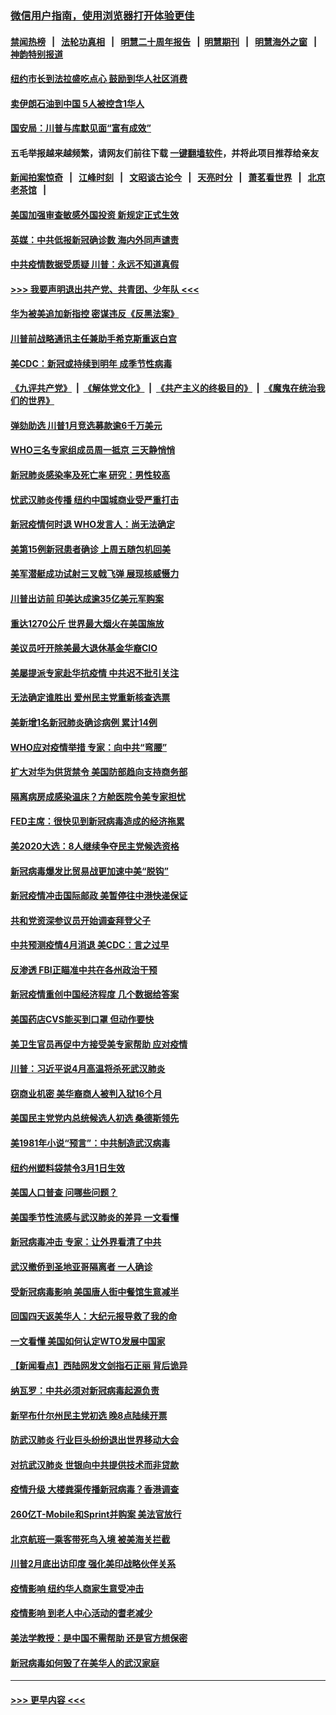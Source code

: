 ### [微信用户指南，使用浏览器打开体验更佳](https://github.com/gfw-breaker/banned-news1/blob/master/indexes/wechat-guide.md?t=0)
#### [禁闻热榜](热点新闻.md?t=0)  &nbsp;&nbsp;|&nbsp;&nbsp; [法轮功真相](https://github.com/gfw-breaker/truth/blob/master/README.md?t=0) &nbsp;&nbsp;|&nbsp;&nbsp; [明慧二十周年报告](https://github.com/gfw-breaker/mh-reports/blob/master/README.md?t=0) &nbsp;&nbsp;|&nbsp;&nbsp;[明慧期刊](https://github.com/gfw-breaker/mh-qikan) &nbsp;&nbsp;|&nbsp;&nbsp; [明慧海外之窗](https://github.com/gfw-breaker/mh-news/blob/master/README.md?t=0) &nbsp;&nbsp;|&nbsp;&nbsp; [神韵特别报道](https://github.com/gfw-breaker/mh-news/blob/master/shenyun.md?t=0)
#### [纽约市长到法拉盛吃点心  鼓励到华人社区消费](../pages/nsc412/n11868197.md?t=02141744) 
#### [卖伊朗石油到中国  5人被控含1华人](../pages/nsc412/n11867988.md?t=02141744) 
#### [国安局：川普与库默见面“富有成效”](../pages/nsc412/n11867976.md?t=02141744) 
#### 五毛举报越来越频繁，请网友们前往下载 [一键翻墙软件](https://github.com/gfw-breaker/ssr-accounts)，并将此项目推荐给亲友
#### [新闻拍案惊奇](https://github.com/gfw-breaker/banned-news1/blob/master/pages/link4.md) &nbsp;&nbsp;|&nbsp;&nbsp; [江峰时刻](https://github.com/gfw-breaker/banned-news1/blob/master/pages/link4.md) &nbsp;&nbsp;|&nbsp;&nbsp; [文昭谈古论今](https://github.com/gfw-breaker/banned-news1/blob/master/pages/link4.md) &nbsp;&nbsp;|&nbsp;&nbsp; [天亮时分](https://github.com/gfw-breaker/banned-news1/blob/master/pages/link4.md) &nbsp;&nbsp;|&nbsp;&nbsp; [萧茗看世界](https://github.com/gfw-breaker/banned-news1/blob/master/pages/link4.md) &nbsp;&nbsp;|&nbsp;&nbsp; [北京老茶馆](https://github.com/gfw-breaker/banned-news1/blob/master/pages/link4.md) &nbsp;&nbsp;|&nbsp;&nbsp; 
#### [美国加强审查敏感外国投资 新规定正式生效](../pages/nsc412/n11868041.md?t=02141744) 
#### [英媒：中共低报新冠确诊数 海内外同声谴责](../pages/nsc412/n11867421.md?t=02141744) 
#### [中共疫情数据受质疑 川普：永远不知道真假](../pages/nsc412/n11867195.md?t=02141744) 
#### [>>> 我要声明退出共产党、共青团、少年队 <<<](https://github.com/begood0513/goodnews/blob/master/quit/letter.md) 
#### [华为被美追加新指控 密谋违反《反黑法案》](../pages/nsc412/n11867191.md?t=02141744) 
#### [川普前战略通讯主任兼助手希克斯重返白宫](../pages/nsc412/n11867104.md?t=02141744) 
#### [美CDC：新冠或持续到明年 成季节性病毒](../pages/nsc412/n11867279.md?t=02141744) 
#### [《九评共产党》](https://github.com/begood0513/9ping.md/blob/master/README.md) &nbsp;|&nbsp; [《解体党文化》](../../../../jtdwh.md/blob/master/README.md)  &nbsp;|&nbsp; [《共产主义的终极目的》](../../../../gczydzjmd.md/blob/master/README.md) &nbsp;|&nbsp; [《魔鬼在统治我们的世界》](../../../../mgztzwmdsj.md/blob/master/README.md) 
#### [弹劾助选 川普1月竞选募款逾6千万美元](../pages/nsc412/n11866950.md?t=02141744) 
#### [WHO三名专家组成员周一抵京 三天静悄悄](../pages/nsc412/n11866947.md?t=02141744) 
#### [新冠肺炎感染率及死亡率 研究：男性较高](../pages/nsc412/n11866956.md?t=02141744) 
#### [忧武汉肺炎传播 纽约中国城商业受严重打击](../pages/nsc412/n11866902.md?t=02141744) 
#### [新冠疫情何时退 WHO发言人：尚无法确定](../pages/nsc412/n11866864.md?t=02141744) 
#### [美第15例新冠患者确诊 上周五随包机回美](../pages/nsc412/n11866852.md?t=02141744) 
#### [美军潜艇成功试射三叉戟飞弹 展现核威慑力](../pages/nsc412/n11866046.md?t=02141744) 
#### [川普出访前 印美达成逾35亿美元军购案](../pages/nsc412/n11865444.md?t=02141744) 
#### [重达1270公斤 世界最大烟火在美国施放](../pages/nsc412/n11865198.md?t=02141744) 
#### [美议员吁开除美最大退休基金华裔CIO](../pages/nsc412/n11865230.md?t=02141744) 
#### [美屡提派专家赴华抗疫情 中共迟不批引关注](../pages/nsc412/n11864719.md?t=02141744) 
#### [无法确定谁胜出 爱州民主党重新核查选票](../pages/nsc412/n11864830.md?t=02141744) 
#### [美新增1名新冠肺炎确诊病例 累计14例](../pages/nsc412/n11864893.md?t=02141744) 
#### [WHO应对疫情举措 专家：向中共“弯腰”](../pages/nsc412/n11864727.md?t=02141744) 
#### [扩大对华为供货禁令 美国防部趋向支持商务部](../pages/nsc412/n11864773.md?t=02141744) 
#### [隔离病房成感染温床？方舱医院令美专家担忧](../pages/nsc412/n11864575.md?t=02141744) 
#### [FED主席：很快见到新冠病毒造成的经济拖累](../pages/nsc412/n11864507.md?t=02141744) 
#### [美2020大选：8人继续争夺民主党候选资格](../pages/nsc412/n11864327.md?t=02141744) 
#### [新冠病毒爆发比贸易战更加速中美“脱钩”](../pages/nsc412/n11864470.md?t=02141744) 
#### [新冠疫情冲击国际邮政 美暂停往中港快递保证](../pages/nsc412/n11864207.md?t=02141744) 
#### [共和党资深参议员开始调查拜登父子](../pages/nsc412/n11863984.md?t=02141744) 
#### [中共预测疫情4月消退 美CDC：言之过早](../pages/nsc412/n11864310.md?t=02141744) 
#### [反渗透 FBI正瞄准中共在各州政治干预](../pages/nsc412/n11864300.md?t=02141744) 
#### [新冠疫情重创中国经济程度 几个数据给答案](../pages/nsc412/n11864203.md?t=02141744) 
#### [美国药店CVS能买到口罩 但动作要快](../pages/nsc412/n11862438.md?t=02141744) 
#### [美卫生官员再促中方接受美专家帮助 应对疫情](../pages/nsc412/n11864043.md?t=02141744) 
#### [川普：习近平说4月高温将杀死武汉肺炎](../pages/nsc412/n11860814.md?t=02141744) 
#### [窃商业机密 美华裔商人被判入狱16个月](../pages/nsc412/n11863911.md?t=02141744) 
#### [美国民主党党内总统候选人初选 桑德斯领先](../pages/nsc412/n11863475.md?t=02141744) 
#### [美1981年小说“预言”：中共制造武汉病毒](../pages/nsc412/n11863306.md?t=02141744) 
#### [纽约州塑料袋禁令3月1日生效](../pages/nsc412/n11862832.md?t=02141744) 
#### [美国人口普查  问哪些问题？](../pages/nsc412/n11862808.md?t=02141744) 
#### [美国季节性流感与武汉肺炎的差异 一文看懂](../pages/nsc412/n11862428.md?t=02141744) 
#### [新冠病毒冲击 专家：让外界看清了中共](../pages/nsc412/n11862280.md?t=02141744) 
#### [武汉撤侨到圣地亚哥隔离者 一人确诊](../pages/nsc412/n11862460.md?t=02141744) 
#### [受新冠病毒影响 美国唐人街中餐馆生意减半](../pages/nsc412/n11861940.md?t=02141744) 
#### [回国四天返美华人：大纪元报导救了我的命](../pages/nsc412/n11862181.md?t=02141744) 
#### [一文看懂 美国如何认定WTO发展中国家](../pages/nsc412/n11862051.md?t=02141744) 
#### [【新闻看点】西陆网发文剑指石正丽 背后诡异](../pages/nsc412/n11861792.md?t=02141744) 
#### [纳瓦罗：中共必须对新冠病毒起源负责](../pages/nsc412/n11861810.md?t=02141744) 
#### [新罕布什尔州民主党初选 晚8点陆续开票](../pages/nsc412/n11861872.md?t=02141744) 
#### [防武汉肺炎 行业巨头纷纷退出世界移动大会](../pages/nsc412/n11861795.md?t=02141744) 
#### [对抗武汉肺炎 世银向中共提供技术而非贷款](../pages/nsc412/n11861652.md?t=02141744) 
#### [疫情升级 大楼粪渠传播新冠病毒？香港调查](../pages/nsc412/n11861556.md?t=02141744) 
#### [260亿T-Mobile和Sprint并购案 美法官放行](../pages/nsc412/n11861511.md?t=02141744) 
#### [北京航班一乘客带死鸟入境 被美海关拦截](../pages/nsc412/n11861317.md?t=02141744) 
#### [川普2月底出访印度 强化美印战略伙伴关系](../pages/nsc412/n11860557.md?t=02141744) 
#### [疫情影响  纽约华人商家生意受冲击](../pages/nsc412/n11860284.md?t=02141744) 
#### [疫情影响  到老人中心活动的耆老减少](../pages/nsc412/n11860199.md?t=02141744) 
#### [美法学教授：是中国不需帮助 还是官方想保密](../pages/nsc412/n11859492.md?t=02141744) 
#### [新冠病毒如何毁了在美华人的武汉家庭](../pages/nsc412/n11859524.md?t=02141744) 

----
#### [ >>> 更早内容 <<< ](../indexes/nsc412-earlier.md)
